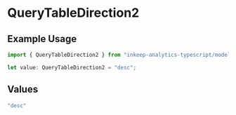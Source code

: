 # QueryTableDirection2

## Example Usage

```typescript
import { QueryTableDirection2 } from "inkeep-analytics-typescript/models/operations";

let value: QueryTableDirection2 = "desc";
```

## Values

```typescript
"desc"
```